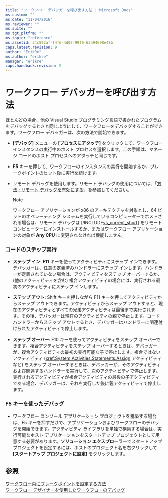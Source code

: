 ```yaml
---
title: "ワークフロー デバッガーを呼び出す方法 | Microsoft Docs"
ms.custom: ""
ms.date: "11/04/2016"
ms.reviewer: ""
ms.suite: ""
ms.tgt_pltfrm: ""
ms.topic: "reference"
ms.assetid: 34c592af-f4f6-4d02-99f6-63a94698e48b
caps.latest.revision: 9
author: "ErikRe"
ms.author: "erikre"
manager: "erikre"
caps.handback.revision: 9
---
```

# ワークフロー デバッガーを呼び出す方法
ほとんどの場合、他の Visual Studio プログラミング言語で書かれたプログラムをデバッグするときと同じようにして、ワークフローをデバッグすることができます。ワークフロー デバッガーは、次の方法で開始できます。  
  
-   **\[デバッグ\]** メニューの **\[プロセスにアタッチ\]** をクリックして、ワークフロー インスタンスの実行中のホスト プロセスを選択します。この手順は、マネージ コードのホスト プロセスへのアタッチと同じです。  
  
-   **F5** キーを押して、ワークフローのインスタンスの実行を開始するか、ブレークポイントのヒット後に実行を続けます。  
  
-   リモート デバッグを使用します。リモート デバッグの使用については、「[方法 : リモート デバッグを有効にする](http://go.microsoft.com/fwlink/?LinkId=196257)」を参照してください。  
  
    > [!NOTE]
    >  ワークフロー アプリケーションが x86 のアーキテクチャを対象とし、64 ビットのオペレーティング システムを実行しているコンピューターでホストされる場合は、リモート デバッグは [!INCLUDE[vs_current_short](../code-quality/includes/vs_current_short_md.md)] をリモート コンピューターにインストールするか、またはワークフロー アプリケーションの対象が **Any CPU** に変更されなければ機能しません。  
  
### コードのステップ実行  
  
-   **ステップ イン**: **F11** キーを使ってアクティビティにステップ インできます。デバッガーは、任意の定義済みハンドラーにステップ インします。ハンドラーが定義されていない場合は、アクティビティをステップ オーバーするか、\(他のアクティビティを含む\) 複合アクティビティの場合には、実行される最初のアクティビティにステップ インします。  
  
-   **ステップ アウト**: Shift キーを押しながら F11 キーを押してアクティビティからステップ アウトできます。アクティビティからステップ アウトすると、現在のアクティビティとすべての兄弟アクティビティは最後まで実行されます。その後、デバッガーは現在のアクティビティの親で停止します。コード ハンドラーからステップ アウトするとき、デバッガーはハンドラーに関連付けられたアクティビティで停止します。  
  
-   **ステップ オーバー**: F10 キーを使ってアクティビティをステップ オーバーできます。複合アクティビティをステップ オーバーするときは、デバッガーが、複合アクティビティの最初の実行可能な子で停止します。複合ではないアクティビティ \(<xref:System.Activities.Statements.Assign> アクティビティなど\) をステップ オーバーするときは、デバッガーが、そのアクティビティおよび関連するハンドラーを実行して、次のアクティビティで停止します。実行されるアクティビティが複合アクティビティの最後の子アクティビティである場合、デバッガーは、それを実行した後に親アクティビティで停止します。  
  
### F5 キーを使ったデバッグ  
  
-   ワークフロー コンソール アプリケーション プロジェクトを構築する場合は、F5 キーを押すだけで、アプリケーションおよびワークフローのデバッグを開始できます。アクティビティ ライブラリを単独で構築する場合は、実行可能なホスト アプリケーションをスタートアップ プロジェクトとして用意する必要があります。**ソリューション エクスプローラー**でスタートアップ プロジェクトを設定するには、ホストのプロジェクト名を右クリックして **\[スタートアップ プロジェクトに設定\]** をクリックします。  
  
## 参照  
 [ワークフロー内にブレークポイントを設定する方法](../Topic/How%20to:%20Set%20Breakpoints%20in%20Workflows.md)   
 [ワークフロー デザイナーを使用したワークフローのデバッグ](../workflow-designer/debugging-workflows-with-the-workflow-designer.md)